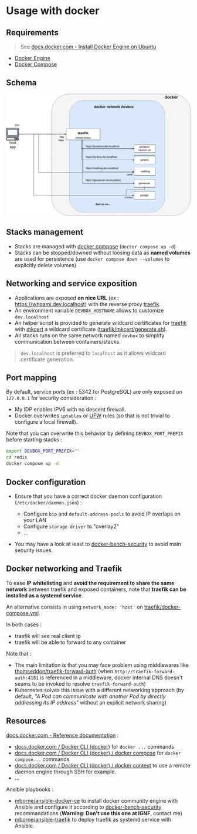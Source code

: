 # Usage with docker

## Requirements

> See [docs.docker.com - Install Docker Engine on Ubuntu](https://docs.docker.com/engine/install/ubuntu/)

* [Docker Engine](https://docs.docker.com/engine/)
* [Docker Compose](https://docs.docker.com/compose/)

## Schema

<div style="text-align:center">
<img src="docker-compose-arch.drawio.png" title="Architecture schema"/>
</div>

## Stacks management

* Stacks are managed with [docker compose](https://docs.docker.com/compose/) (`docker compose up -d`)
* Stacks can be stopped/downed without loosing data as **named volumes** are used for persistence (use `docker compose down --volumes` to explicitly delete volumes)

## Networking and service exposition

* Applications are exposed **on nice URL** (ex : https://whoami.dev.localhost) with the reverse proxy [traefik](../traefik/README.md).
* An environment variable `DEVBOX_HOSTNAME` allows to customize `dev.localhost`
* An helper script is provided to generate wildcard certificates for [traefik](../traefik/README.md) with [mkcert](https://github.com/FiloSottile/mkcert#mkcert) a wildcard certificate ([traefik/mkcert/generate.sh](../traefik/mkcert/generate.sh)).
* All stacks runs on the same network named `devbox` to simplify communication between containers/stacks.

> `dev.localhost` is preferred to `localhost` as it allows wildcard certificate generation.

## Port mapping

By default, service ports (ex : 5342 for PostgreSQL) are only exposed on `127.0.0.1` for security consideration :

* My IDP enables IPV6 with no descent firewall.
* Docker overwrites `iptables` or [UFW](https://help.ubuntu.com/community/UFW) rules (so that is not trivial to configure a local firewall).

Note that you can overwrite this behavior by defining `DEVBOX_PORT_PREFIX` before starting stacks :

```bash
export DEVBOX_PORT_PREFIX=""
cd redis
docker compose up -d
```

## Docker configuration

* Ensure that you have a correct docker daemon configuration (`/etc/docker/daemon.json`) :

  * Configure `bip` and `default-address-pools` to avoid IP overlaps on your LAN
  * Configure `storage-driver` to "overlay2"
  * ...

* You may have a look at least to [docker-bench-security](https://github.com/docker/docker-bench-security) to avoid main security issues.

## Docker networking and Traefik

To ease **IP whitelisting** and **avoid the requirement to share the same network** between traefik and exposed containers, note that **traefik can be installed as a systemd service**.

An alternative consists in using `network_mode: 'host'` on [traefik/docker-compose.yml](../traefik/docker-compose.yml).

In both cases :

* traefik will see real client ip
* traefik will be able to forward to any container

Note that :

* The main limitation is that you may face problem using middlewares like [thomseddon/traefik-forward-auth](https://github.com/thomseddon/traefik-forward-auth#traefik-forward-auth----) (when `http://traefik-forward-auth:4181` is referenced in a middleware, docker internal DNS doesn't seams to be invoked to resolve `traefik-forward-auth`)
* Kubernetes solves this issue with a different networking approach (by default, *"A Pod can communicate with another Pod by directly addressing its IP address"* without an explicit network sharing)


## Resources

[docs.docker.com - Reference documentation](https://docs.docker.com/reference/) :

* [docs.docker.com / Docker CLI (docker)](https://docs.docker.com/engine/reference/run/) for `docker ...` commands
* [docs.docker.com / Docker CLI (docker) / docker compose](https://docs.docker.com/compose/reference/) for `docker compose...` commands
* [docs.docker.com / Docker CLI (docker) / docker context](https://docs.docker.com/engine/reference/commandline/context/) to use a remote daemon engine through SSH for example.
* ...

Ansible playbooks :

* [mborne/ansible-docker-ce](https://github.com/mborne/ansible-docker-ce#readme) to install docker community engine with Ansible and configure it according to [docker-bench-security](https://github.com/docker/docker-bench-security) recommandations (**Warning: Don't use this one at IGNF**, contact me)
* [mborne/ansible-traefik](https://github.com/mborne/ansible-traefik#ansible-traefik) to deploy traefik as systemd service with Ansible.



